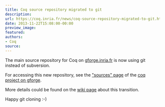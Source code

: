 ```yaml
---
title: Coq source repository migrated to git
description:
url: https://coq.inria.fr/news/coq-source-repository-migrated-to-git.html
date: 2013-11-22T15:08:00-00:00
preview_image:
featured:
authors:
- Coq
source:
---
```



<p>The main source repository for Coq on <a href="http://coq.gforge.inria.fr">gforge.inria.fr</a> is now using git instead of subversion.</p>
<p>For accessing this new repository, see the <a href="https://gforge.inria.fr/scm/?group_id=269">&quot;sources&quot; page</a> of the <a href="http://coq.gforge.inria.fr">coq project on gforge</a>.</p>
<p>More details could be found on the <a href="https://coq.inria.fr/cocorico/MigrationGit">wiki page</a> about this transition.</p>
<p>Happy git cloning :-)</p>

 
